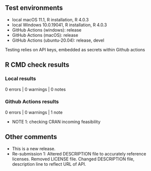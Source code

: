 ## Test environments
* local macOS 11.1, R installation, R 4.0.3
* local Windows 10.0.19041, R installation, R 4.0.3
* GitHub Actions (windows): release
* GitHub Actions (macOS): release
* GitHub Actions (ubuntu-20.04): release, devel

Testing relies on API keys, embedded as secrets within Github actions

## R CMD check results

### Local results

0 errors | 0 warnings | 0 notes

### Github Actions results

0 errors | 0 warnings | 1 note

* NOTE 1: checking CRAN incoming feasibility 

## Other comments

* This is a new release.
* Re-submission 1: Altered DESCRIPTION file to accurately reference licenses. Removed LICENSE file. Changed DESCRIPTION file, description line to reflect URL of API.